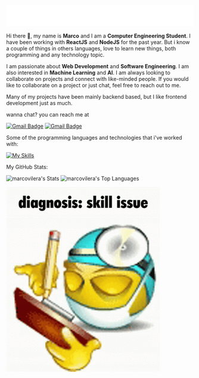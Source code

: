 [![Typing SVG](/assets/typing.svg)](#)

Hi there 👋, my name is **Marco** and I am a **Computer Engineering Student**. I have been working with **ReactJS** and **NodeJS** for the past year. But i know a couple of things in others languages,  love to learn new things, both programming and any technology topic.

I am passionate about **Web Development** and **Software Engineering**. I am also interested in **Machine Learning** and **AI**. I am always looking to collaborate on projects and connect with like-minded people. If you would like to collaborate on a project or just chat, feel free to reach out to me.

Many of my projects have been mainly backend based, but I like frontend development just as much.

wanna chat? you can reach me at

[![Gmail Badge](https://img.shields.io/badge/-marcovilarev123%40gmail.com-22272e?style=for-the-badge&logo=Gmail&logoColor=red)](mailto:marcovilarev123@gmail.com)
[![Gmail Badge](https://img.shields.io/badge/-marcovilarev-22272e?style=for-the-badge&logo=Discord&logoColor=#5661eb)](#)

<!-- want to know more about me? check out my [portfolio](https://marco-portfolio.vercel.app/) -->

Some of the programming languages and technologies that i've worked with:

[![My Skills](https://skillicons.dev/icons?i=js,nodejs,python,flask,typescript,react,express,java,cs,mysql,sqlite,linux,bash)](https://skillicons.dev)

My GitHub Stats:

![marcovilera's Stats](https://github-readme-stats.vercel.app/api?username=marcovilera&theme=react&show_icons=true&hide_border=true&count_private=true)
![marcovilera's Top Languages](https://github-readme-stats.vercel.app/api/top-langs/?username=marcovilera&theme=react&show_icons=true&hide_border=true&layout=compact)

[![skillissue](assets/skillissue-skill.gif)](#)
